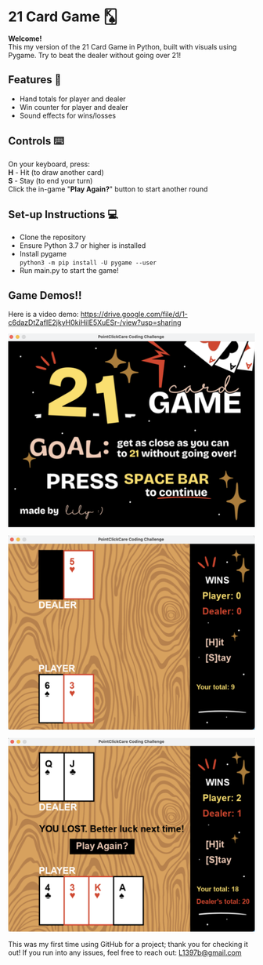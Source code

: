 # 21 Card Game 🂮

**Welcome!**    
This my version of the 21 Card Game in Python, built with visuals using Pygame.
Try to beat the dealer without going over 21!

## Features 🎉
- Hand totals for player and dealer
- Win counter for player and dealer
- Sound effects for wins/losses

## Controls ⌨️
On your keyboard, press:  
**H** - Hit (to draw another card)  
**S** - Stay (to end your turn)  
Click the in-game "**Play Again?**" button to start another round   

## Set-up Instructions 💻
- Clone the repository  
- Ensure Python 3.7 or higher is installed   
- Install pygame  
`python3 -m pip install -U pygame --user`  
- Run main.py to start the game!  

## Game Demos!! 
Here is a video demo: https://drive.google.com/file/d/1-c6dazDtZafIE2jkyH0kiHiIE5XuESr-/view?usp=sharing

![titlepage](assets/demoScreenShots/demoTitle.png)

![gameplay](assets/demoScreenShots/demoImg2.png)

![results](assets/demoScreenShots/demoImg3.png)

This was my first time using GitHub for a project; thank you for checking it out!
If you run into any issues, feel free to reach out: L1397b@gmail.com
